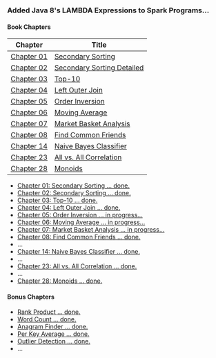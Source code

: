 ### Added Java 8's LAMBDA Expressions to Spark Programs...

#### Book Chapters

Chapter                                                      | Title                                      |
------------------------------------------------------------ | ------------------------------------------ | 
[Chapter 01](../src/main/java/org/dataalgorithms/chap01/)    | [Secondary Sorting](../src/main/java/org/dataalgorithms/chap01/)                         | 
[Chapter 02](../src/main/java/org/dataalgorithms/chap02/)    | [Secondary Sorting Detailed](../src/main/java/org/dataalgorithms/chap02/)                         | 
[Chapter 03](../src/main/java/org/dataalgorithms/chap03/)    | [Top-10](../src/main/java/org/dataalgorithms/chap03/)                         | 
[Chapter 04](../src/main/java/org/dataalgorithms/chap04/)    | [Left Outer Join](../src/main/java/org/dataalgorithms/chap04/)                         | 
[Chapter 05](../src/main/java/org/dataalgorithms/chap05/)    | [Order Inversion](../src/main/java/org/dataalgorithms/chap05/)                         | 
[Chapter 06](../src/main/java/org/dataalgorithms/chap06/)    | [Moving Average](../src/main/java/org/dataalgorithms/chap06/)                         | 
[Chapter 07](../src/main/java/org/dataalgorithms/chap07/)    | [Market Basket Analysis](../src/main/java/org/dataalgorithms/chap07/)                         | 
[Chapter 08](../src/main/java/org/dataalgorithms/chap08/)    | [Find Common Friends](../src/main/java/org/dataalgorithms/chap08/)                         | 
[Chapter 14](../src/main/java/org/dataalgorithms/chap06/)    | [Naive Bayes Classifier](../src/main/java/org/dataalgorithms/chap14/)                         | 
[Chapter 23](../src/main/java/org/dataalgorithms/chap07/)    | [All vs. All Correlation](../src/main/java/org/dataalgorithms/chap23/)                         | 
[Chapter 28](../src/main/java/org/dataalgorithms/chap08/)    | [Monoids](../src/main/java/org/dataalgorithms/chap28/)                         | 




* [Chapter 01: Secondary Sorting ... done.](../src/main/java/org/dataalgorithms/chap01/)
* [Chapter 02: Secondary Sorting ... done.](../src/main/java/org/dataalgorithms/chap02/)
* [Chapter 03: Top-10 ... done.](../src/main/java/org/dataalgorithms/chap03/)
* [Chapter 04: Left Outer Join ... done.](../src/main/java/org/dataalgorithms/chap04/)
* [Chapter 05: Order Inversion ... in progress...](../src/main/java/org/dataalgorithms/chap05/)
* [Chapter 06: Moving Average ... in progress...](../src/main/java/org/dataalgorithms/chap06/)
* [Chapter 07: Market Basket Analysis ... in progress...](../src/main/java/org/dataalgorithms/chap07/)
* [Chapter 08: Find Common Friends ... done.](../src/main/java/org/dataalgorithms/chap08/)
* ...
* [Chapter 14: Naive Bayes Classifier ... done.](../src/main/java/org/dataalgorithms/chap14/)
* ...
* [Chapter 23: All vs. All Correlation ... done.](../src/main/java/org/dataalgorithms/chap23/)
* ...
* [Chapter 28: Monoids ... done.](../src/main/java/org/dataalgorithms/chap28/)

#### Bonus Chapters
* [Rank Product   ... done.](../src/main/java/org/dataalgorithms/bonus/rankproduct/)
* [Word Count     ... done.](../src/main/java/org/dataalgorithms/bonus/wordcount/)
* [Anagram Finder ... done.](../src/main/java/org/dataalgorithms/bonus/anagram/)
* [Per Key Average ... done.](../src/main/java/org/dataalgorithms/bonus/perkeyaverage/)
* [Outlier Detection ... done.](../src/main/java/org/dataalgorithms/bonus/outlierdetection/spark/)
* ...